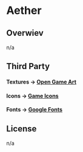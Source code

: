 <p align="center">
  <h1> Aether </h1>
</p>

## Overwiev
n/a

## Third Party
#### Textures -> [Open Game Art](https://opengameart.org/content/prototype-textures)
#### Icons -> [Game Icons](https://game-icons.net)
#### Fonts -> [Google Fonts](https://fonts.google.com/specimen/Ubuntu#about)

## License
n/a
